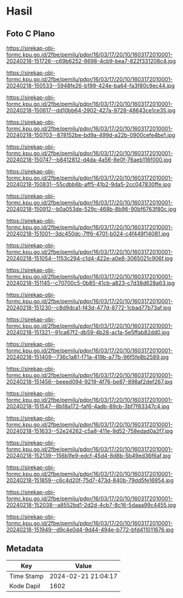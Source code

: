 # Hasil

## Foto C Plano

https://sirekap-obj-formc.kpu.go.id/2fbe/pemilu/pdpr/16/03/17/20/10/1603172010001-20240218-151726--c69b6252-8698-4cb9-bea7-822f331208c4.jpg

https://sirekap-obj-formc.kpu.go.id/2fbe/pemilu/pdpr/16/03/17/20/10/1603172010001-20240218-150533--5948fe26-b199-424e-ba64-fa3f80c9ec44.jpg

https://sirekap-obj-formc.kpu.go.id/2fbe/pemilu/pdpr/16/03/17/20/10/1603172010001-20240218-150617--dd10bb64-2902-427a-9728-48643ce1ce35.jpg

https://sirekap-obj-formc.kpu.go.id/2fbe/pemilu/pdpr/16/03/17/20/10/1603172010001-20240218-150703--878152be-bd9a-499d-a22b-0900cefe4be1.jpg

https://sirekap-obj-formc.kpu.go.id/2fbe/pemilu/pdpr/16/03/17/20/10/1603172010001-20240218-150747--b8412812-d4da-4a56-8e0f-76aeb116f000.jpg

https://sirekap-obj-formc.kpu.go.id/2fbe/pemilu/pdpr/16/03/17/20/10/1603172010001-20240218-150831--55cdbb6b-aff5-41b2-9da5-2cc047830ffe.jpg

https://sirekap-obj-formc.kpu.go.id/2fbe/pemilu/pdpr/16/03/17/20/10/1603172010001-20240218-150912--b0a053de-529c-468b-8b96-90bf6763f80c.jpg

https://sirekap-obj-formc.kpu.go.id/2fbe/pemilu/pdpr/16/03/17/20/10/1603172010001-20240218-151001--3dc450dc-7ff6-4701-b024-c4f449f14081.jpg

https://sirekap-obj-formc.kpu.go.id/2fbe/pemilu/pdpr/16/03/17/20/10/1603172010001-20240218-151054--1153c294-c1d4-422e-a0e8-3065021c906f.jpg

https://sirekap-obj-formc.kpu.go.id/2fbe/pemilu/pdpr/16/03/17/20/10/1603172010001-20240218-151145--c70700c5-0b85-41cb-a823-c7d38d628a63.jpg

https://sirekap-obj-formc.kpu.go.id/2fbe/pemilu/pdpr/16/03/17/20/10/1603172010001-20240218-151230--c8d9dca1-f43d-477d-8772-1cbad77b73af.jpg

https://sirekap-obj-formc.kpu.go.id/2fbe/pemilu/pdpr/16/03/17/20/10/1603172010001-20240218-151321--91ca67f2-db59-4b28-ac1a-5e5ffab82dd0.jpg

https://sirekap-obj-formc.kpu.go.id/2fbe/pemilu/pdpr/16/03/17/20/10/1603172010001-20240218-151409--736c1a81-f71a-419b-a77b-96f5fe8b2589.jpg

https://sirekap-obj-formc.kpu.go.id/2fbe/pemilu/pdpr/16/03/17/20/10/1603172010001-20240218-151456--beeed094-9219-4f76-be87-898af2def267.jpg

https://sirekap-obj-formc.kpu.go.id/2fbe/pemilu/pdpr/16/03/17/20/10/1603172010001-20240218-151547--8b18a172-faf6-4adb-89cb-3bf7f83347c4.jpg

https://sirekap-obj-formc.kpu.go.id/2fbe/pemilu/pdpr/16/03/17/20/10/1603172010001-20240218-151633--52e24262-c5a8-411e-9d52-758edad0a2f7.jpg

https://sirekap-obj-formc.kpu.go.id/2fbe/pemilu/pdpr/16/03/17/20/10/1603172010001-20240218-152139--156b1fe9-edcf-45d4-8d8b-5b49ed36f6af.jpg

https://sirekap-obj-formc.kpu.go.id/2fbe/pemilu/pdpr/16/03/17/20/10/1603172010001-20240218-151859--c6c4d20f-75d7-473d-840b-79dd5fe16954.jpg

https://sirekap-obj-formc.kpu.go.id/2fbe/pemilu/pdpr/16/03/17/20/10/1603172010001-20240218-152038--a8552bd1-2d2d-4cb7-8c16-5daaa99c4455.jpg

https://sirekap-obj-formc.kpu.go.id/2fbe/pemilu/pdpr/16/03/17/20/10/1603172010001-20240218-151949--d9c4e0d4-9d44-494e-b772-bfd411011676.jpg


## Metadata

| Key        | Value               |
| ---------- | ------------------- |
| Time Stamp | 2024-02-21 21:04:17 |
| Kode Dapil | 1602                |



